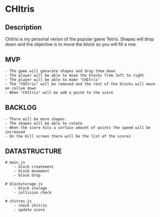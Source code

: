 # CHItris

## Description
Chitris is my personal verion of the popular game Tetris. Shapes will drop down and the objective is to move the block so you will fill a row. 

## MVP
    - The game will genarate shapes and drop them down
    - The player will be able to move the blocks from left to right 
    - The player will be able to make "CHItris"
    - The "CHItris" will be removed and the rest of the blocks will move on collum down 
    - When "CHItris" will be add a point to the score 

## BACKLOG
    - There will be more shapes 
    - The shapes will be able to rotate 
    - When the score hits a certain amount of points the speed will be increased 
    - On the Kill screen there will be the list of the scores 

## DATASTRUCTURE
    # main.js
        - block createment 
        - block movement 
        - block drop

    # blockstorage.js
        - block storage 
        - collision check 
    
    # chitres.js
        - check chitris
        - update score 


